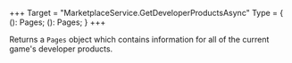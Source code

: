 +++
Target = "MarketplaceService.GetDeveloperProductsAsync"
Type = { (): Pages; (): Pages; }
+++

Returns a `Pages` object which contains information for all of the current game's developer products.